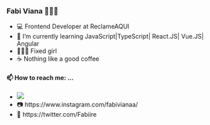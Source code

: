 ### Fabi Viana 👩🏻‍💻
<!--
**FabiViana/FabiViana** is a ✨ _special_ ✨ repository because its `README.md` (this file) appears on your GitHub profile.
-->
<ul>
  <li>💻 Frontend Developer at ReclameAQUI </li>
  <li>📝 I’m currently learning JavaScript|TypeScript| React.JS| Vue.JS| Angular</li>
  <li>🚴🏻‍♀️ Fixed girl</li>
   <li>☕️ Nothing like a good coffee </li>
 </ul>


#### 📫 How to reach me: ...

<ul>
  <li>
    <a href="https://www.linkedin.com/in/fabianaviana/" target="_self">
      <img src="https://www.google.com/url?sa=i&url=https%3A%2F%2Flogodownload.org%2Finstagram-logo%2F&psig=AOvVaw0RYLDP2aiYtcKJZK_jRG8N&ust=1625068847676000&source=images&cd=vfe&ved=0CAoQjRxqFwoTCLjY7aybvfECFQAAAAAdAAAAABAD"/>
    </a>
  </li>
  <li>📷 https://www.instagram.com/fabivianaa/</li>
  <li>📱 https://twitter.com/Fabiire</li>
</ul>
